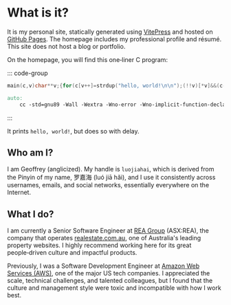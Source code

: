 # What is it?

It is my personal site, statically generated using [VitePress](https://vitepress.dev/) and hosted on [GitHub Pages](https://docs.github.com/en/pages). The homepage includes my professional profile and résumé. This site does not host a blog or portfolio.

On the homepage, you will find this one‑liner C program:

::: code-group

```c [hello.c] :line-numbers
main(c,v)char**v;{for(c[v++]=strdup("hello, world!\n\n");(!!v)[*v]&&(c--||--v&&execlp(*v,*v,v[!!v]+!!v,!v));**v=!v)write(!!*v,*v,!!**v);}
```

```makefile [Makefile] :line-numbers
auto:
    cc -std=gnu89 -Wall -Wextra -Wno-error -Wno-implicit-function-declaration -Wno-logical-op-parentheses -Wno-deprecated-non-prototype -Wno-implicit-int -Wno-parentheses -Wno-return-type -Wno-builtin-declaration-mismatch -Wno-format -Wno-missing-parameter-type -Wno-unknown-warning-option   -include unistd.h -O3 hello.c -o hello
```

:::

It prints `hello, world!`, but does so with delay.

## Who am I?

I am Geoffrey (anglicized). My handle is `luojiahai`, which is derived from the Pinyin of my name, 罗嘉海 (luó jiā hǎi), and I use it consistently across usernames, emails, and social networks, essentially everywhere on the Internet.

## What I do?

I am currently a Senior Software Engineer at [REA Group](https://www.rea-group.com/) (ASX:REA), the company that operates [realestate.com.au](https://www.realestate.com.au/), one of Australia's leading property websites. I highly recommend working here for its great people‑driven culture and impactful products.

Previously, I was a Software Development Engineer at [Amazon Web Services (AWS)](https://aws.amazon.com/), one of the major US tech companies. I appreciated the scale, technical challenges, and talented colleagues, but I found that the culture and management style were toxic and incompatible with how I work best.
